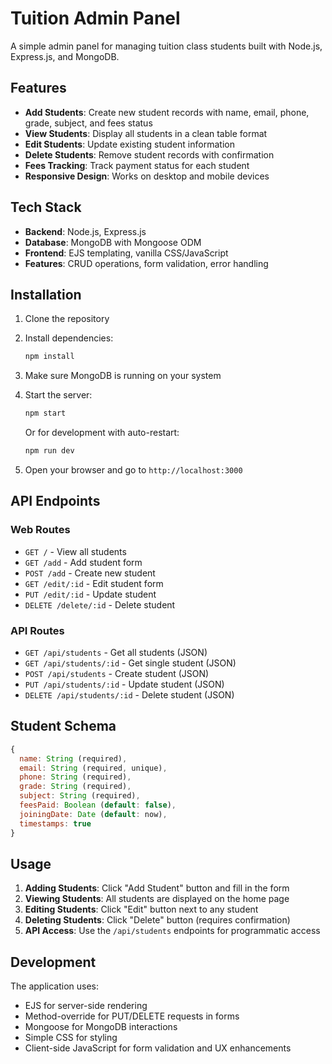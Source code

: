 # Tuition Admin Panel

A simple admin panel for managing tuition class students built with Node.js, Express.js, and MongoDB.

## Features

- **Add Students**: Create new student records with name, email, phone, grade, subject, and fees status
- **View Students**: Display all students in a clean table format
- **Edit Students**: Update existing student information
- **Delete Students**: Remove student records with confirmation
- **Fees Tracking**: Track payment status for each student
- **Responsive Design**: Works on desktop and mobile devices

## Tech Stack

- **Backend**: Node.js, Express.js
- **Database**: MongoDB with Mongoose ODM
- **Frontend**: EJS templating, vanilla CSS/JavaScript
- **Features**: CRUD operations, form validation, error handling

## Installation

1. Clone the repository
2. Install dependencies:
   ```bash
   npm install
   ```

3. Make sure MongoDB is running on your system
4. Start the server:
   ```bash
   npm start
   ```
   Or for development with auto-restart:
   ```bash
   npm run dev
   ```

5. Open your browser and go to `http://localhost:3000`

## API Endpoints

### Web Routes
- `GET /` - View all students
- `GET /add` - Add student form
- `POST /add` - Create new student
- `GET /edit/:id` - Edit student form
- `PUT /edit/:id` - Update student
- `DELETE /delete/:id` - Delete student

### API Routes
- `GET /api/students` - Get all students (JSON)
- `GET /api/students/:id` - Get single student (JSON)
- `POST /api/students` - Create student (JSON)
- `PUT /api/students/:id` - Update student (JSON)
- `DELETE /api/students/:id` - Delete student (JSON)

## Student Schema

```javascript
{
  name: String (required),
  email: String (required, unique),
  phone: String (required),
  grade: String (required),
  subject: String (required),
  feesPaid: Boolean (default: false),
  joiningDate: Date (default: now),
  timestamps: true
}
```

## Usage

1. **Adding Students**: Click "Add Student" button and fill in the form
2. **Viewing Students**: All students are displayed on the home page
3. **Editing Students**: Click "Edit" button next to any student
4. **Deleting Students**: Click "Delete" button (requires confirmation)
5. **API Access**: Use the `/api/students` endpoints for programmatic access

## Development

The application uses:
- EJS for server-side rendering
- Method-override for PUT/DELETE requests in forms
- Mongoose for MongoDB interactions
- Simple CSS for styling
- Client-side JavaScript for form validation and UX enhancements